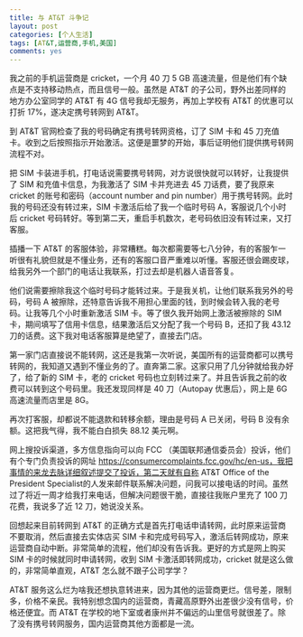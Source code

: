 ```yaml
---
title: 与 AT&T 斗争记
layout: post
categories: [个人生活]
tags: [AT&T,运营商,手机,美国]
comments: yes
---
```


我之前的手机运营商是 cricket，一个月 40 刀 5 GB 高速流量，但是他们有个缺点是不支持移动热点，而且信号一般。虽然是 AT&T 的子公司，野外出差同样的地方办公室同学的 AT&T 有 4G 信号我却无服务，再加上学校有 AT&T 的优惠可以打折 17%，遂决定携号转网到 AT&T。

到 AT&T 官网检查了我的号码确定有携号转网资格，订了 SIM 卡和 45 刀充值卡。收到之后按照指示开始激活。这便是噩梦的开始，事后证明他们提供携号转网流程不对。

把 SIM 卡装进手机，打电话说需要携号转网，对方说很快就可以转好，让我提供了 SIM 和充值卡信息，为我激活了 SIM 卡并充进去 45 刀话费，要了我原来 cricket 的账号和密码（account number and pin number）用于携号转网。此时我的号码还没有转过来，SIM 卡激活后给了我一个临时号码 A，客服说几个小时后 cricket 号码转好。等到第二天，重启手机数次，老号码依旧没有转过来，又打客服。

插播一下 AT&T 的客服体验，非常糟糕。每次都需要等七八分钟，有的客服乍一听很有礼貌但就是不懂业务，还有的客服口音严重难以听懂。客服还很会踢皮球，给我另外一个部门的电话让我联系，打过去却是机器人语音答复。

他们说需要擦除我这个临时号码才能转过来。于是我关机，让他们联系我另外的号码，号码 A 被擦除，还特意告诉我不用担心里面的钱，到时候会转入我的老号码。让我等几个小时重新激活 SIM 卡。等了很久我开始网上激活被擦除的 SIM 卡，期间填写了信用卡信息，结果激活后又分配了我一个号码 B，还扣了我 43.12 刀的话费。这下我对电话客服算是绝望了，直接去门店。

第一家门店直接说不能转网，这还是我第一次听说，美国所有的运营商都可以携号转网的，我知道又遇到不懂业务的了。直奔第二家。这家只用了几分钟就给我办好了，给了新的 SIM 卡，老的 cricket 号码也立刻转过来了。并且告诉我之前的收费可以转到这个号码里。我还发现同样是 40 刀（Autopay 优惠后），网上是 6G 高速流量而店里是 8G。

再次打客服，却都说不能退款和转移余额，理由是号码 A 已关闭，号码 B 没有余额。这把我气得，我不能白白损失 88.12 美元啊。

网上搜投诉渠道，多方信息指向可以向 FCC （美国联邦通信委员会）投诉，他们有个专门负责投诉的网址 https://consumercomplaints.fcc.gov/hc/en-us，我把事情的来龙去脉详细叙述提交了投诉，第二天就有自称 AT&T Office of the President Specialist的人发来邮件联系解决问题，问我可以接电话的时间。虽然过了将近一周才给我打来电话，但解决问题很干脆，直接往我账户里充了 100 刀花费，我说多了近 12 刀，她说没关系。

回想起来目前转网到 AT&T 的正确方式是首先打电话申请转网，此时原来运营商不要取消，然后直接去实体店买 SIM 卡和完成号码写入，激活后转网成功，原来运营商自动中断。非常简单的流程，他们却没有告诉我。更好的方式是网上购买 SIM 卡的时候就同时申请转网，收到 SIM 卡激活即转网成功，cricket 就是这么做的，非常简单直观，AT&T 怎么就不跟子公司学学？

AT&T 服务这么烂为啥我还想执意转进来，因为其他的运营商更烂。信号差，限制多，价格不亲民。我特别想念国内的运营商，青藏高原野外出差很少没有信号，价格还便宜。而 AT&T 在学校的地下室或者康州并不偏远的山里信号就很差了。除了没有携号转网服务，国内运营商其他方面都是一流。